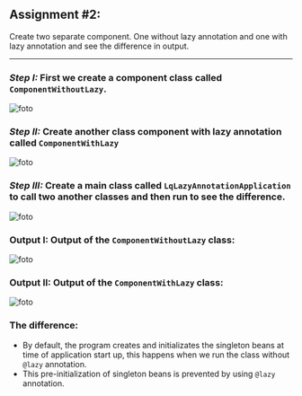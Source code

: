 ## Assignment #2:
 Create two separate component. One without lazy annotation and one with lazy annotation and see the difference in output.
 ___

### *Step I:* First we create a component class called `ComponentWithoutLazy`.  


![foto](images/class-without-lazyannotation.png)
 <br/>

 ### *Step II:* Create another class component with lazy annotation called `ComponentWithLazy`

 ![foto](images/class-with-lazyannotation.png)

### *Step III:* Create a main class called `LqLazyAnnotationApplication` to call two another classes and then run to see the difference.
![foto](images/main-class.png)

### **Output I:** Output of the `ComponentWithoutLazy` class:
![foto](images/normal-output.png)

### **Output II:** Output of the `ComponentWithLazy` class:
![foto](images/lazy-annotation-output.png)

### **The difference:**
- By default, the program creates and initializates the singleton beans at time of application start up, this happens when we run the class without `@lazy` annotation.
- This pre-initialization of singleton beans is prevented by using `@lazy` annotation.
